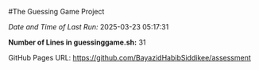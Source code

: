 #The Guessing Game Project

*Date and Time of Last Run:* 2025-03-23 05:17:31

**Number of Lines in guessinggame.sh:** 31

GitHub Pages URL: https://github.com/BayazidHabibSiddikee/assessment
